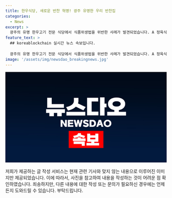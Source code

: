 ```yaml
---
title: 한우식당, 새로운 반찬 혁명! 광주 유명한 우리 반찬집
categories:
  - News
excerpt: >
  광주의 유명 한우고기 전문 식당에서 식품위생법을 위반한 사례가 발견되었습니다. A 정육식당에서는 잔반을 다른 손님에게 재사용하고, 유통기한이 지난 식재료를 사용하는 등의 위반 사항이 확인되었습니다. 업주는 모든 적발 사항을 인정했으며, 광주 북구는 영업정지나 과징금 처분을 검토하고 있습니다. 또한 검찰에도 이 사건을 송치할 계획이라고 합니다. 이 같은 위생 문제는 식당 선택에 신중함을 요구합니다. (총 148자)
feature_text: >
  ## koreablockchain 실시간 뉴스 속보입니다.

  광주의 유명 한우고기 전문 식당에서 식품위생법을 위반한 사례가 발견되었습니다. A 정육식당에서는 잔반을 다른 손님에게 재사용하고, 유통기한이 지난 식재료를 사용하는 등의 위반 사항이 확인되었습니다. 업주는 모든 적발 사항을 인정했으며, 광주 북구는 영업정지나 과징금 처분을 검토하고 있습니다. 또한 검찰에도 이 사건을 송치할 계획이라고 합니다. 이 같은 위생 문제는 식당 선택에 신중함을 요구합니다. (총 148자)
image: '/assets/img/newsdao_breakingnews.jpg'
---
```


<p><img src="/assets/img/newsdao_breakingnews.jpg" alt="koreablockchain 속보" /></p>

<p>저희가 제공하는 글 작성 서비스는 현재 관련 기사와 맞지 않는 내용으로 이루어진 이미지만 제공되었습니다. 이에 따라서, 사진을 참고하여 내용을 작성하는 것이 어려운 점 확인하였습니다. 죄송하지만, 다른 내용에 대한 작성 또는 문의가 필요하신 경우에는 언제든지 도와드릴 수 있습니다. 부탁드립니다.</p>

